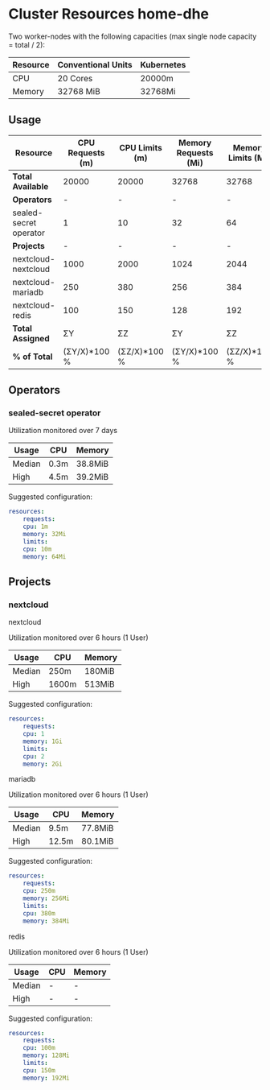  # Cluster Resources home-dhe

Two worker-nodes with the following capacities (max single node capacity = total / 2):

| Resource | Conventional Units | Kubernetes |
| -------- | ------------------ | ---------- |
| CPU      | 20 Cores           | 20000m     |
| Memory   | 32768 MiB          | 32768Mi    |

## Usage

| Resource                | CPU Requests (m) | CPU Limits (m) | Memory Requests (Mi) | Memory Limits (Mi) |
|-------------------------|------------------|----------------|----------------------|--------------------|
| **Total Available**     | 20000            | 20000          | 32768                | 32768              |
| **Operators**           |-                 |-               |-                     |-                   |
| sealed-secret operator  | 1                | 10             | 32                   | 64                 |
| **Projects**            |-                 |-               |-                     |-                   |
| nextcloud-nextcloud     | 1000             | 2000           | 1024                 | 2044               |
| nextcloud-mariadb       | 250              | 380            | 256                  | 384                |
| nextcloud-redis         | 100              | 150            | 128                  | 192                |
| **Total Assigned**      | ΣY               | ΣZ             | ΣY                   | ΣZ                 |
| **% of Total**          | (ΣY/X)*100 %     | (ΣZ/X)*100 %   | (ΣY/X)*100 %         | (ΣZ/X)*100 %       |

## Operators

### sealed-secret operator

Utilization monitored over 7 days

| Usage  | CPU  | Memory  |
|--------|------|---------|
| Median | 0.3m | 38.8MiB |
| High   | 4.5m | 39.2MiB |

Suggested configuration:

```yaml
resources:
    requests:
    cpu: 1m
    memory: 32Mi
    limits:
    cpu: 10m
    memory: 64Mi
```

## Projects

### nextcloud

nextcloud

Utilization monitored over 6 hours (1 User)

| Usage  | CPU   | Memory  |
|--------|-------|---------|
| Median | 250m  | 180MiB  |
| High   | 1600m | 513MiB  |

Suggested configuration:

```yaml
resources:
    requests:
    cpu: 1
    memory: 1Gi
    limits:
    cpu: 2
    memory: 2Gi
```

mariadb

Utilization monitored over 6 hours (1 User)

| Usage  | CPU   | Memory  |
|--------|-------|---------|
| Median | 9.5m  | 77.8MiB |
| High   | 12.5m | 80.1MiB |

Suggested configuration:

```yaml
resources:
    requests:
    cpu: 250m
    memory: 256Mi
    limits:
    cpu: 380m
    memory: 384Mi
```

redis

Utilization monitored over 6 hours (1 User)

| Usage  | CPU   | Memory  |
|--------|-------|---------|
| Median | -     | -       |
| High   | -     | -       |

Suggested configuration:

```yaml
resources:
    requests:
    cpu: 100m
    memory: 128Mi
    limits:
    cpu: 150m
    memory: 192Mi
```